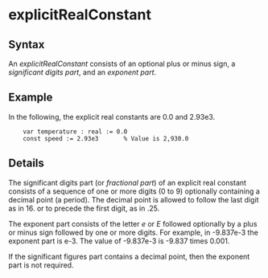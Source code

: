 
# explicitRealConstant

## Syntax
An _explicitRealConstant_ consists of an optional plus or minus sign, a _significant digits part_, and an _exponent part_.

## Example
In the following, the explicit real constants are 0.0 and 2.93e3.

        var temperature : real := 0.0
        const speed := 2.93e3       % Value is 2,930.0
## Details
The significant digits part (or _fractional part_) of an explicit real constant consists of a sequence of one or more digits (0 to 9) optionally containing a decimal point (a period). The decimal point is allowed to follow the last digit as in 16. or to precede the first digit, as in .25.

The exponent part consists of the letter _e_ or _E_ followed optionally by a plus or minus sign followed by one or more digits. For example, in -9.837e-3 the exponent part is e-3. The value of -9.837e-3 is -9.837 times 0.001.

If the significant figures part contains a decimal point, then the exponent part is not required.

